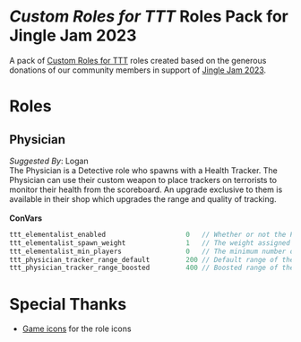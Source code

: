 # _Custom Roles for TTT_ Roles Pack for Jingle Jam 2023
A pack of [Custom Roles for TTT](https://github.com/Custom-Roles-for-TTT/TTT-Custom-Roles) roles created based on the generous donations of our community members in support of [Jingle Jam 2023](https://www.jinglejam.co.uk/).

# Roles



## Physician
_Suggested By_: Logan\
The Physician is a Detective role who spawns with a Health Tracker. The Physician can use their custom weapon to place trackers on terrorists to monitor their health from the scoreboard.
An upgrade exclusive to them is available in their shop which upgrades the range and quality of tracking.
\
\
**ConVars**
```cpp
ttt_elementalist_enabled                    0   // Whether or not the Physician should spawn
ttt_elementalist_spawn_weight               1   // The weight assigned to spawning the Physician
ttt_elementalist_min_players                0   // The minimum number of players required to spawn the Physician
ttt_physician_tracker_range_default         200 // Default range of the Physician's tracker device
ttt_physician_tracker_range_boosted         400 // Boosted range of the Physician's tracker device after the upgrade has been purchased
```

# Special Thanks
- [Game icons](https://game-icons.net/) for the role icons